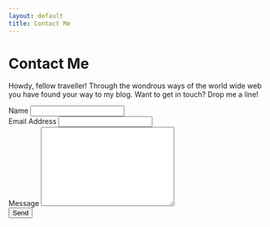 ```yaml
---
layout: default
title: Contact Me
---
```


<div id="contact">
  <h1 class="pageTitle">Contact Me</h1>
  <div class="contactContent">
    <p class="intro"><span class="dropcap">H</span>owdy, fellow traveller! Through the wondrous ways of the world wide web you have found your way to my blog. Want to get in touch? Drop me a line!</p>
  </div>
  <form action="http://formspree.io/daniel@tiefenauer.info" method="POST">
    <label for="name">Name</label>
    <input type="text" id="name" name="name" class="full-width"><br>
    <label for="email">Email Address</label>
    <input type="email" id="email" name="_replyto" class="full-width"><br>
    <label for="message">Message</label>
    <textarea name="message" id="message" cols="30" rows="10" class="full-width"></textarea><br>
    <input type="submit" value="Send" class="button">
  </form>
</div>


<script>
$( document ).ready(function() {
	// DropCap.js
	var dropcaps = document.querySelectorAll(".dropcap");
	window.Dropcap.layout(dropcaps, 2);
});
</script>